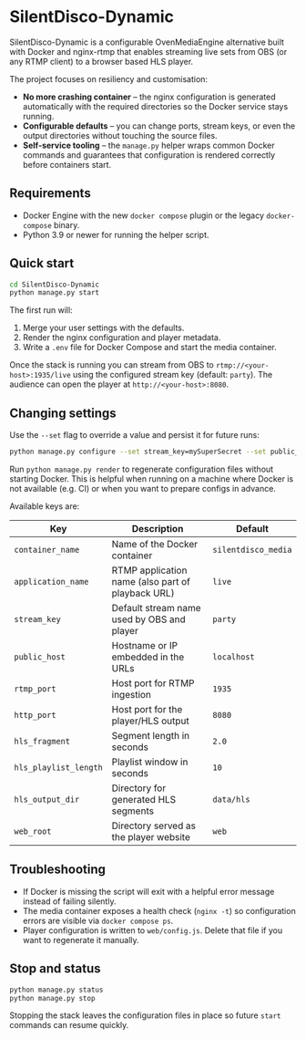 # SilentDisco-Dynamic

SilentDisco-Dynamic is a configurable OvenMediaEngine alternative built with Docker and nginx-rtmp that enables streaming live
sets from OBS (or any RTMP client) to a browser based HLS player.

The project focuses on resiliency and customisation:

- **No more crashing container** – the nginx configuration is generated automatically with the required directories so the Docker
  service stays running.
- **Configurable defaults** – you can change ports, stream keys, or even the output directories without touching the source
  files.
- **Self-service tooling** – the `manage.py` helper wraps common Docker commands and guarantees that configuration is rendered
  correctly before containers start.

## Requirements

- Docker Engine with the new `docker compose` plugin or the legacy `docker-compose` binary.
- Python 3.9 or newer for running the helper script.

## Quick start

```bash
cd SilentDisco-Dynamic
python manage.py start
```

The first run will:

1. Merge your user settings with the defaults.
2. Render the nginx configuration and player metadata.
3. Write a `.env` file for Docker Compose and start the media container.

Once the stack is running you can stream from OBS to
`rtmp://<your-host>:1935/live` using the configured stream key (default: `party`).
The audience can open the player at `http://<your-host>:8080`.

## Changing settings

Use the `--set` flag to override a value and persist it for future runs:

```bash
python manage.py configure --set stream_key=mySuperSecret --set public_host=192.168.1.25
```

Run `python manage.py render` to regenerate configuration files without starting Docker. This is helpful when running on a
machine where Docker is not available (e.g. CI) or when you want to prepare configs in advance.

Available keys are:

| Key                  | Description                                         | Default |
| -------------------- | --------------------------------------------------- | ------- |
| `container_name`     | Name of the Docker container                        | `silentdisco_media` |
| `application_name`   | RTMP application name (also part of playback URL)   | `live` |
| `stream_key`         | Default stream name used by OBS and player          | `party` |
| `public_host`        | Hostname or IP embedded in the URLs                 | `localhost` |
| `rtmp_port`          | Host port for RTMP ingestion                        | `1935` |
| `http_port`          | Host port for the player/HLS output                 | `8080` |
| `hls_fragment`       | Segment length in seconds                           | `2.0` |
| `hls_playlist_length`| Playlist window in seconds                          | `10` |
| `hls_output_dir`     | Directory for generated HLS segments                | `data/hls` |
| `web_root`           | Directory served as the player website              | `web` |

## Troubleshooting

- If Docker is missing the script will exit with a helpful error message instead of failing silently.
- The media container exposes a health check (`nginx -t`) so configuration errors are visible via `docker compose ps`.
- Player configuration is written to `web/config.js`. Delete that file if you want to regenerate it manually.

## Stop and status

```bash
python manage.py status
python manage.py stop
```

Stopping the stack leaves the configuration files in place so future `start` commands can resume quickly.
